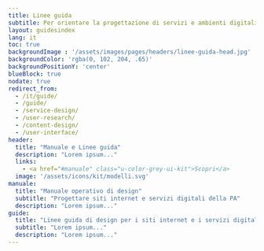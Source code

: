 ```yaml
---
title: Linee guida
subtitle: Per orientare la progettazione di servizi e ambienti digitali partendo dalle effettive esigenze degli utenti.
layout: guidesindex
lang: it
toc: true
backgroundImage : '/assets/images/pages/headers/linee-guida-head.jpg'
backgroundColor: 'rgba(0, 102, 204, .65)'
backgroundPositionY: 'center'
blueBlock: true
nodate: true
redirect_from:
  - /it/guide/
  - /guide/
  - /service-design/
  - /user-research/
  - /content-design/
  - /user-interface/
header:
  title: "Manuale e Linee guida"
  description: "Lorem ipsum..."
  links:
    - <a href="#manuale" class="u-color-grey-ui-kit">Scopri</a>
  image: '/assets/icons/kit/modelli.svg'
manuale:
  title: "Manuale operativo di design"
  subtitle: "Progettare siti internet e servizi digitali della PA"
  description: "Lorem ipsum..."
guide:
  title: "Linee guida di design per i siti internet e i servizi digitali della PA "
  subtitle: "Lorem ipsum..."
  description: "Lorem ipsum..."
---
```

